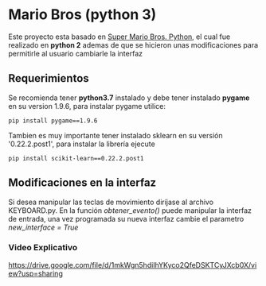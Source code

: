 
# Mario Bros (python 3)

Este proyecto esta basado en [Super Mario Bros. Python](https://sourceforge.net/projects/supermariobrosp/), el cual fue realizado en __python 2__ ademas de que se hicieron unas modificaciones para permitirle al usuario cambiarle la interfaz

## Requerimientos

Se recomienda tener __python3.7__ instalado y debe tener instalado __pygame__ en su version 1.9.6, para instalar pygame utilice:

    pip install pygame==1.9.6

Tambien es muy importante tener instalado sklearn en su versión '0.22.2.post1', para instalar la librería ejecute

    pip install scikit-learn==0.22.2.post1
## Modificaciones en la interfaz

Si desea manipular las teclas de movimiento diríjase al archivo KEYBOARD.py. En la función *obtener_evento()* puede manipular la interfaz de entrada, una vez programada su nueva interfaz cambie el parametro *new_interface = True*


### Video Explicativo
<https://drive.google.com/file/d/1mkWgn5hdiIhYKyco2QfeDSKTCyJXcb0X/view?usp=sharing>